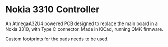 # Nokia 3310 Controller
An AtmegaA32U4 powered PCB designed to replace the main board in a Nokia 3310, with Type C connector. Made in KiCad, running QMK firmware.

Custom footprints for the pads needs to be used.
